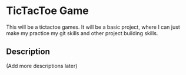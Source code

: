 # TicTacToe Game

This will be a tictactoe games. It will be a basic project, where I can just make my practice my git skills and other project building skills.

## Description
(Add more descriptions later)

